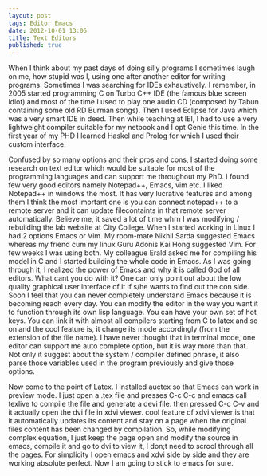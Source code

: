 ```yaml
---
layout: post
tags: Editor Emacs
date: 2012-10-01 13:06
title: Text Editors
published: true
---
```


When I think about my past days of doing silly programs I sometimes laugh on me, how stupid was I, using one after another editor for writing programs. Sometimes I was searching for IDEs exhaustively. I remember, in 2005 started programming C on Turbo C++ IDE (the famous blue screen idiot) and most of the time I used to play one audio CD (composed by Tabun containing some old RD Burman songs). Then I used Eclipse for Java which was a very smart IDE in deed. Then while teaching at IEI, I had to use a very lightweight compiler suitable for my netbook and I opt Genie this time. In the first year of my PHD I learned Haskel and Prolog for which I used their custom interface.

Confused by so many options and their pros and cons, I started doing some research on text editor which would be suitable for most of the programming languages and can support me throughout my PhD. I found few very good editors namely Notepad++, Emacs, vim etc. I liked Notepad++ in windows the most. It has very lucrative features and among them I think the most imortant one is you can connect notepad++ to a remote server and it can update filecontaints in that remote server automatically. Believe me, it saved a lot of time whrn I was modifying / rebuilding the lab website at City College. When I started working in Linux I had 2 options Emacs or Vim. My room-mate  Nikhil Sarda suggested Emacs whereas my friend cum my linux Guru Adonis Kai Hong suggested Vim. For few weeks I was using both. My colleague Erald asked me for compiling his model in C and I started building the whole code in Emacs. As I was going through it, I realized the power of Emacs and why it is called God of all editors. What cant you do with it? One can only point out about the low quality graphical user interface of it if s/he wants to find out the con side. Soon I feel that you can never completely understand Emacs because it is becoming reach every day. You can modify the editor in the way you want it to function through its own lisp language. You can have your own set of hot keys. You can link it with almost all compilers starting from C to latex and so on and the cool feature is, it change its mode accordingly (from the extension of the file name). I have never thought that in terminal mode, one editor can support me auto complete option, but it is way more than that. Not only it suggest about the system / compiler defined phrase, it also parse those variables used in the program previously and give those options.

Now come to the point of Latex. I installed auctex so that Emacs can work in preview mode. I just open a .tex file and presses C-c C-c and emacs call texlive to compile the file and generate a devi file. then pressed C-c C-v and it actually open the dvi file in xdvi viewer. cool feature of xdvi viewer is that it automatically updates its content and stay on a page when the original files content has been changed by compilation. So, while modifying complex equation, I just keep the page open and modify the source in emacs, compile it and go to dvi to view it, I don;t need to scrool through all the pages. For simplicity I open emacs and xdvi side by side and they are working absolute perfect. Now I am going to stick to emacs for sure.
